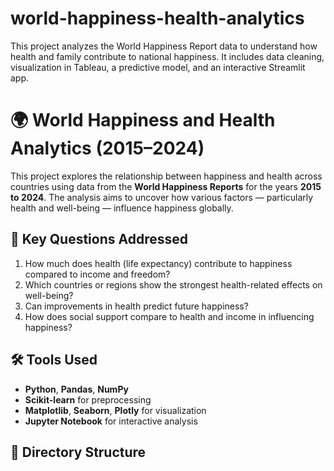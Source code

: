 # world-happiness-health-analytics

This project analyzes the World Happiness Report data to understand how health and family contribute to national happiness. It includes data cleaning, visualization in Tableau, a predictive model, and an interactive Streamlit app.

# 🌍 World Happiness and Health Analytics (2015–2024)

This project explores the relationship between happiness and health across countries using data from the **World Happiness Reports** for the years **2015 to 2024**. The analysis aims to uncover how various factors — particularly health and well-being — influence happiness globally.

## 🧪 Key Questions Addressed

1. How much does health (life expectancy) contribute to happiness compared to income and freedom?
2. Which countries or regions show the strongest health-related effects on well-being?
3. Can improvements in health predict future happiness?
4. How does social support compare to health and income in influencing happiness?

## 🛠️ Tools Used

- **Python**, **Pandas**, **NumPy**
- **Scikit-learn** for preprocessing
- **Matplotlib**, **Seaborn**, **Plotly** for visualization
- **Jupyter Notebook** for interactive analysis

## 📁 Directory Structure
